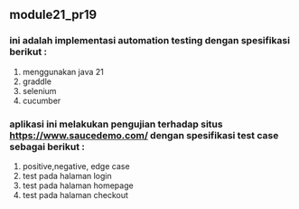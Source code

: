 ## module21_pr19

### ini adalah implementasi automation testing dengan spesifikasi berikut : 

1. menggunakan java 21
2. graddle
3. selenium
4. cucumber

### aplikasi ini melakukan pengujian terhadap situs https://www.saucedemo.com/ dengan spesifikasi test case sebagai berikut :
1. positive,negative, edge case
2. test pada halaman login 
3. test pada halaman homepage
4. test pada halaman checkout
